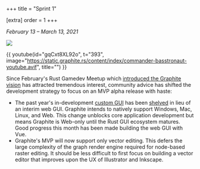 +++
title = "Sprint 1"

[extra]
order = 1
+++

*February 13 – March 13, 2021*

![](https://youtu.be/gqCxt8XL92o?t=393)

{{ youtube(id="gqCxt8XL92o", t="393", image="https://static.graphite.rs/content/index/commander-basstronaut-youtube.avif", title="") }}

Since February's Rust Gamedev Meetup which [introduced the Graphite vision](https://www.youtube.com/watch?v=Ea4Wt_FgEEw&t=563s) has attracted tremendous interest, community advice has shifted the development strategy to focus on an MVP alpha release with haste:

- The past year's in-development [custom GUI](https://github.com/GraphiteEditor/Graphite/tree/c72f8ba2dbe0819790c24e9bfd8efee6da1bb67e/gui) has been [shelved](https://github.com/GraphiteEditor/Graphite/commit/e21bca41c6ba53358fcf275c663453640737f82d) in lieu of an interim web GUI. Graphite intends to natively support Windows, Mac, Linux, and Web. This change unblocks core application development but means Graphite is Web-only until the Rust GUI ecosystem matures. Good progress this month has been made building the web GUI with Vue.
- Graphite's MVP will now support only vector editing. This defers the large complexity of the graph render engine required for node-based raster editing. It should be less difficult to first focus on building a vector editor that improves upon the UX of Illustrator and Inkscape.

